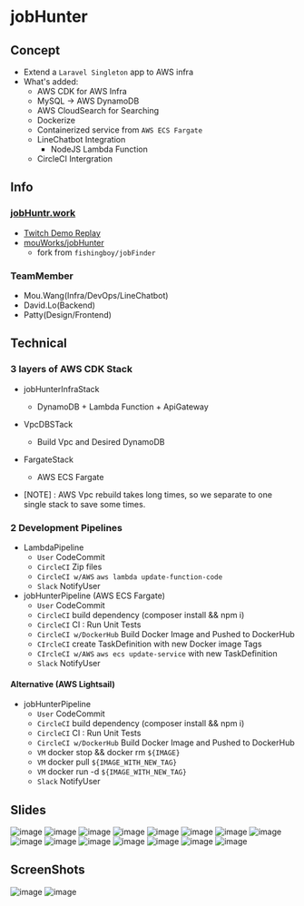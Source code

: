 # jobHunter

## Concept
* Extend a `Laravel Singleton` app to AWS infra
* What's added:
    * AWS CDK for AWS Infra
    * MySQL -> AWS DynamoDB
    * AWS CloudSearch for Searching
    * Dockerize 
    * Containerized service from `AWS ECS Fargate`
    * LineChatbot Integration
        * NodeJS Lambda Function
    * CircleCI Intergration

## Info

### [jobHuntr.work](https://jobHuntr.work/awshack)
* [Twitch Demo Replay](https://www.twitch.tv/videos/509372078?fbclid=IwAR1FHtolEi0fsQyL3gz0ID0CK6kbkqI4ZSjwL3ifTv652saP02fPmCaZKAU&t=2h37m15s)
* [mouWorks/jobHunter](https://github.com/mouWorks/jobHunter)
    * fork from `fishingboy/jobFinder`

### TeamMember
* Mou.Wang(Infra/DevOps/LineChatbot)
* David.Lo(Backend)
* Patty(Design/Frontend)

## Technical

### 3 layers of AWS CDK Stack
* jobHunterInfraStack
    * DynamoDB + Lambda Function + ApiGateway
* VpcDBSTack
    * Build Vpc and Desired DynamoDB
* FargateStack
    * AWS ECS Fargate

* [NOTE] : AWS Vpc rebuild takes long times, so we separate to one single stack to save some times.    
    
### 2 Development Pipelines
* LambdaPipeline
    * `User` CodeCommit
    * `CircleCI` Zip files
    * `CircleCI w/AWS` `aws lambda update-function-code`
    * `Slack` NotifyUser
* jobHunterPipeline (AWS ECS Fargate)
    * `User` CodeCommit
    * `CircleCI` build dependency (composer install && npm i)
    * `CircleCI` CI : Run Unit Tests
    * `CircleCI w/DockerHub` Build Docker Image and Pushed to DockerHub
    * `CIrcleCI` create TaskDefinition with new Docker image Tags
    * `CIrcleCI w/AWS` `aws ecs update-service` with new TaskDefinition
    * `Slack` NotifyUser         

#### Alternative (AWS Lightsail)
* jobHunterPipeline 
    * `User` CodeCommit
    * `CircleCI` build dependency (composer install && npm i)
    * `CircleCI` CI : Run Unit Tests
    * `CircleCI w/DockerHub` Build Docker Image and Pushed to DockerHub 
    * `VM` docker stop && docker rm `${IMAGE}`
    * `VM` docker pull `${IMAGE_WITH_NEW_TAG}`
    * `VM` docker run -d `${IMAGE_WITH_NEW_TAG}`
    * `Slack` NotifyUser  

## Slides
![image](/jobHunter/slide01.jpg)
![image](/jobHunter/slide02.jpg)
![image](/jobHunter/slide03.jpg)
![image](/jobHunter/slide04.jpg)
![image](/jobHunter/slide05.jpg)
![image](/jobHunter/slide06.jpg)
![image](/jobHunter/slide07.jpg)
![image](/jobHunter/slide08.jpg)
![image](/jobHunter/slide09.jpg)
![image](/jobHunter/slide10.jpg)
![image](/jobHunter/slide11.jpg)
![image](/jobHunter/slide12.jpg)
![image](/jobHunter/slide13.jpg)
![image](/jobHunter/slide14.jpg)
![image](/jobHunter/slide15.jpg)

## ScreenShots
![image](/jobHunter/screenshot01.jpg)
![image](/jobHunter/screenshot02.jpg)



